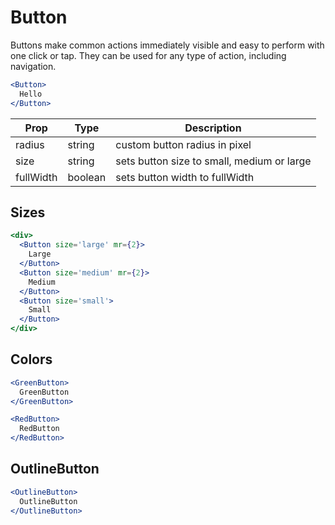 
# Button

Buttons make common actions immediately visible and easy to perform with one click or tap. They can be used for any type of action, including navigation.

```.jsx
<Button>
  Hello
</Button>
```

Prop | Type | Description
---|---|---
radius | string | custom button radius in pixel
size | string | sets button size to small, medium or large
fullWidth | boolean | sets button width to fullWidth

## Sizes

```.jsx
<div>
  <Button size='large' mr={2}>
    Large
  </Button>
  <Button size='medium' mr={2}>
    Medium
  </Button>
  <Button size='small'>
    Small
  </Button>
</div>
```

## Colors

```.jsx
<GreenButton>
  GreenButton
</GreenButton>
```

```.jsx
<RedButton>
  RedButton
</RedButton>
```

## OutlineButton

```.jsx
<OutlineButton>
  OutlineButton
</OutlineButton>
```
